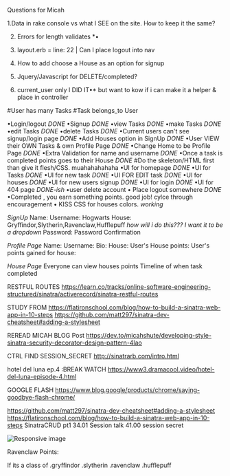 Questions for Micah



1.Data in rake console vs what I SEE on the site.
  How to keep it the same?

2. Errors for length validates
*•
3. layout.erb = line: 22 | Can I place logout into nav

4. How to add choose a House as an option for signup  

5. Jquery/Javascript for DELETE/completed?

6. current_user only I DID IT•* but want to kow if i can make it a helper & place in controller

#User has many Tasks
#Task belongs_to User  

•Login/logout *DONE*
•Signup  *DONE*
•view Tasks *DONE*
•make Tasks  *DONE*
•edit Tasks *DONE*
•delete Tasks *DONE*
•Current users can't see signup/login page *DONE*
•Add Houses option in SignUp *DONE*
•User VIEW their OWN Tasks & own Profile Page  *DONE*
•Change Home to be Profile Page *DONE*
•Extra Validation for name and username *DONE*
•Once a task is completed points goes to their House *DONE*
#Do the skeleton/HTML first than give it flesh/CSS. muahahahahaha
•UI for homepage *DONE*
•UI for Tasks *DONE*
•UI for new task *DONE*
•UI FOR EDIT task *DONE*
•UI for houses *DONE*
•UI for new users signup *DONE*
•UI for login *DONE*
•UI for 404 page *DONE-ish*
•user delete account
• Place logout somewhere *DONE*
•Completed , you earn something points. good job! cylce through encouragement
• KISS CSS for houses colors. *working*

*SignUp*
Name:
Username:
Hogwarts House:  Gryffindor,Slytherin,Ravenclaw,Hufflepuff  *how will i do this???
I want it to be a dropdown*
Password:
Password Confirmation

*Profile Page*
Name:
Username:
Bio:
House:
User's House points:
User's points gained for house:

*House Page*
Everyone can view houses points
Timeline of when task completed

RESTFUL ROUTES
https://learn.co/tracks/online-software-engineering-structured/sinatra/activerecord/sinatra-restful-routes

STUDY FROM
https://flatironschool.com/blog/how-to-build-a-sinatra-web-app-in-10-steps
https://github.com/matt297/sinatra-dev-cheatsheet#adding-a-stylesheet

REREAD MICAH BLOG Post
https://dev.to/micahshute/developing-style-sinatra-security-decorator-design-pattern-4lao

CTRL FIND SESSION_SECRET
http://sinatrarb.com/intro.html

hotel del luna ep.4 :BREAK WATCH
https://www3.dramacool.video/hotel-del-luna-episode-4.html

GOOGLE FLASH
https://www.blog.google/products/chrome/saying-goodbye-flash-chrome/

https://github.com/matt297/sinatra-dev-cheatsheet#adding-a-stylesheet
https://flatironschool.com/blog/how-to-build-a-sinatra-web-app-in-10-steps
SinatraCRUD pt1
34.01 Session talk
41.00 session secret

<img src="/images/ravenclawhourglassfff.gif" class="img-fluid shape" alt="Responsive image">

  <p> Ravenclaw Points:<span id="ravenclaw-size"> </span></p>
If its a class of .gryffindor .slytherin .ravenclaw .hufflepuff
